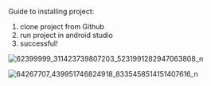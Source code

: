 Guide to installing project:
1. clone project from Github
2. run project in android studio
3. successful!

![62399999_311423739807203_5231991282947063808_n](https://user-images.githubusercontent.com/48648494/59511633-012ca680-8ee1-11e9-9c4a-3ef3a79de5fd.png)

![64267707_439951746824918_8335458514151407616_n](https://user-images.githubusercontent.com/48648494/59511838-857f2980-8ee1-11e9-87b3-72bb718ef2de.png)
